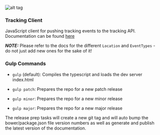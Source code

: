 ![alt tag](http://bingoready.co.uk/images/reviews/tombola/logo.png)

### Tracking Client
JavaScript client for pushing tracking events to the tracking API. Documentation can be found [here](http://tombolaltd.github.io/tombola.tracking.client/)


***NOTE:*** Please refer to the docs for the different `Location` and `EventTypes` - do not just add new ones for the sake of it!

### Gulp Commands
- `gulp` (default): Compiles the typescript and loads the dev server index.html

- `gulp patch`: Prepares the repo for a new patch release

- `gulp minor`: Prepares the repo for a new minor release

- `gulp major`: Prepares the repo for a new major release

The release prep tasks will create a new git tag and will auto bump the bower/package.json file version numbers as well as generate and publish the latest version of the documentation.
